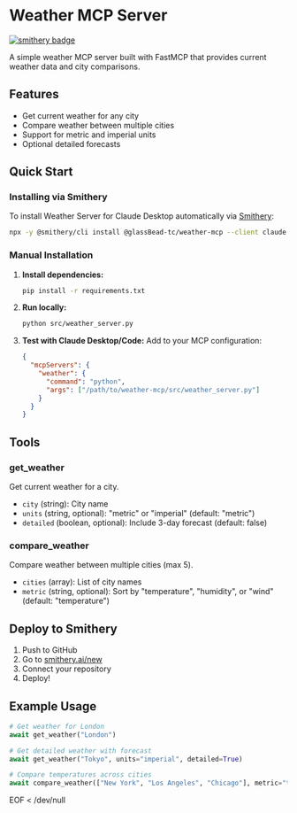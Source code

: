 # Weather MCP Server

[![smithery badge](https://smithery.ai/badge/@glassBead-tc/weather-mcp)](https://smithery.ai/server/@glassBead-tc/weather-mcp)

A simple weather MCP server built with FastMCP that provides current weather data and city comparisons.

## Features

- Get current weather for any city
- Compare weather between multiple cities
- Support for metric and imperial units
- Optional detailed forecasts

## Quick Start

### Installing via Smithery

To install Weather Server for Claude Desktop automatically via [Smithery](https://smithery.ai/server/@glassBead-tc/weather-mcp):

```bash
npx -y @smithery/cli install @glassBead-tc/weather-mcp --client claude
```

### Manual Installation
1. **Install dependencies:**
   ```bash
   pip install -r requirements.txt
   ```

2. **Run locally:**
   ```bash
   python src/weather_server.py
   ```

3. **Test with Claude Desktop/Code:**
   Add to your MCP configuration:
   ```json
   {
     "mcpServers": {
       "weather": {
         "command": "python",
         "args": ["/path/to/weather-mcp/src/weather_server.py"]
       }
     }
   }
   ```

## Tools

### get_weather
Get current weather for a city.
- `city` (string): City name
- `units` (string, optional): "metric" or "imperial" (default: "metric")
- `detailed` (boolean, optional): Include 3-day forecast (default: false)

### compare_weather
Compare weather between multiple cities (max 5).
- `cities` (array): List of city names
- `metric` (string, optional): Sort by "temperature", "humidity", or "wind" (default: "temperature")

## Deploy to Smithery

1. Push to GitHub
2. Go to [smithery.ai/new](https://smithery.ai/new)
3. Connect your repository
4. Deploy\!

## Example Usage

```python
# Get weather for London
await get_weather("London")

# Get detailed weather with forecast
await get_weather("Tokyo", units="imperial", detailed=True)

# Compare temperatures across cities
await compare_weather(["New York", "Los Angeles", "Chicago"], metric="temperature")
```
EOF < /dev/null
